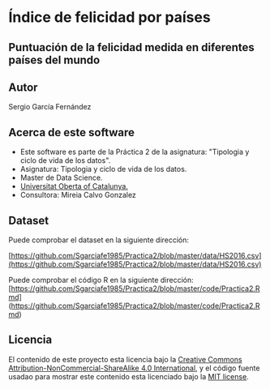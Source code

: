 # Índice de felicidad por países

## Puntuación de la felicidad medida en diferentes países del mundo

## Autor

Sergio García Fernández

## Acerca de este software

* Este software es parte de la Práctica 2 de la asignatura: "Tipologia y ciclo de vida de los datos".
* Asignatura: Tipologia y ciclo de vida de los datos.
* Master de Data Science.
* [Universitat Oberta of Catalunya.](http://www.uoc.edu/portal/ca/index.html)
* Consultora: Mireia Calvo Gonzalez

## Dataset

Puede comprobar el dataset en la siguiente dirección:

[https://github.com/Sgarciafe1985/Practica2/blob/master/data/HS2016.csv](https://github.com/Sgarciafe1985/Practica2/blob/master/data/HS2016.csv)

Puede comprobar el código R en la siguiente dirección:
[https://github.com/Sgarciafe1985/Practica2/blob/master/code/Practica2.Rmd]
(https://github.com/Sgarciafe1985/Practica2/blob/master/code/Practica2.Rmd)

## Licencia

El contenido de este proyecto esta licencia bajo la [Creative Commons Attribution-NonCommercial-ShareAlike 4.0 International](https://creativecommons.org/licenses/by-nc-sa/4.0/), 
y el código fuente usadao para mostrar este contenido esta licenciado bajo la  [MIT license](http://opensource.org/licenses/mit-license.php).
